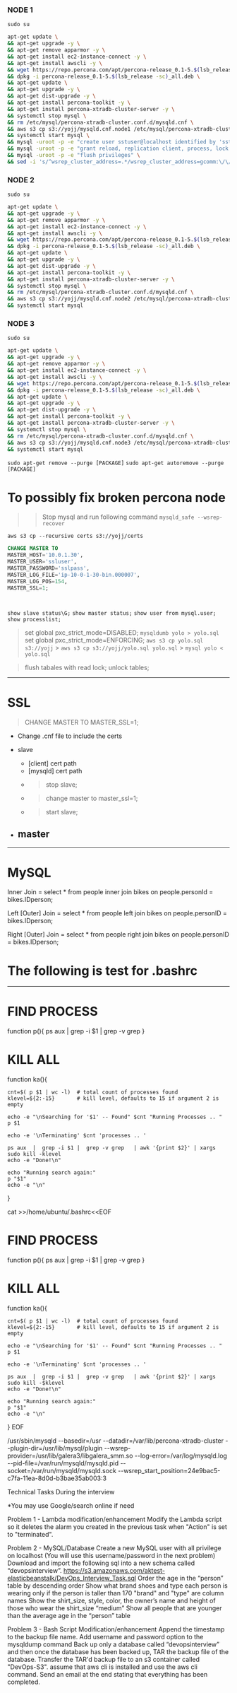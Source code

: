 ### NODE 1

`sudo su`

```sh
apt-get update \
&& apt-get upgrade -y \
&& apt-get remove apparmor -y \
&& apt-get install ec2-instance-connect -y \
&& apt-get install awscli -y \
&& wget https://repo.percona.com/apt/percona-release_0.1-5.$(lsb_release -sc)_all.deb \
&& dpkg -i percona-release_0.1-5.$(lsb_release -sc)_all.deb \
&& apt-get update \
&& apt-get upgrade -y \
&& apt-get dist-upgrade -y \
&& apt-get install percona-toolkit -y \
&& apt-get install percona-xtradb-cluster-server -y \
&& systemctl stop mysql \
&& rm /etc/mysql/percona-xtradb-cluster.conf.d/mysqld.cnf \
&& aws s3 cp s3://yojj/mysqld.cnf.node1 /etc/mysql/percona-xtradb-cluster.conf.d/mysqld.cnf
&& systemctl start mysql \
&& mysql -uroot -p -e "create user sstuser@localhost identified by 'sstpassword'" \
&& mysql -uroot -p -e "grant reload, replication client, process, lock tables on *.* to sstuser@localhost" \
&& mysql -uroot -p -e "flush privileges" \
&& sed -i 's/^wsrep_cluster_address=.*/wsrep_cluster_address=gcomm:\/\/10.0.1.10,10.0.1.20,10.0.1.30/' /etc/mysql/percona-xtradb-cluster.conf.d/mysqld.cnf
```

### NODE 2

`sudo su`

```sh
apt-get update \
&& apt-get upgrade -y \
&& apt-get remove apparmor -y \
&& apt-get install ec2-instance-connect -y \
&& apt-get install awscli -y \
&& wget https://repo.percona.com/apt/percona-release_0.1-5.$(lsb_release -sc)_all.deb \
&& dpkg -i percona-release_0.1-5.$(lsb_release -sc)_all.deb \
&& apt-get update \
&& apt-get upgrade -y \
&& apt-get dist-upgrade -y \
&& apt-get install percona-toolkit -y \
&& apt-get install percona-xtradb-cluster-server -y \
&& systemctl stop mysql \
&& rm /etc/mysql/percona-xtradb-cluster.conf.d/mysqld.cnf \
&& aws s3 cp s3://yojj/mysqld.cnf.node2 /etc/mysql/percona-xtradb-cluster.conf.d/mysqld.cnf \
&& systemctl start mysql
```

### NODE 3

`sudo su`

```sh
apt-get update \
&& apt-get upgrade -y \
&& apt-get remove apparmor -y \
&& apt-get install ec2-instance-connect -y \
&& apt-get install awscli -y \
&& wget https://repo.percona.com/apt/percona-release_0.1-5.$(lsb_release -sc)_all.deb \
&& dpkg -i percona-release_0.1-5.$(lsb_release -sc)_all.deb \
&& apt-get update \
&& apt-get upgrade -y \
&& apt-get dist-upgrade -y \
&& apt-get install percona-toolkit -y \
&& apt-get install percona-xtradb-cluster-server -y \
&& systemctl stop mysql \
&& rm /etc/mysql/percona-xtradb-cluster.conf.d/mysqld.cnf \
&& aws s3 cp s3://yojj/mysqld.cnf.node3 /etc/mysql/percona-xtradb-cluster.conf.d/mysqld.cnf \
&& systemctl start mysql
```

`sudo apt-get remove --purge [PACKAGE]`
`sudo apt-get autoremove --purge [PACKAGE]`

# To possibly fix broken percona node

> > Stop mysql and run following command
> > `mysqld_safe --wsrep-recover`

`aws s3 cp --recursive certs s3://yojj/certs`

```sql
CHANGE MASTER TO
MASTER_HOST='10.0.1.30',
MASTER_USER='ssluser',
MASTER_PASSWORD='sslpass',
MASTER_LOG_FILE='ip-10-0-1-30-bin.000007',
MASTER_LOG_POS=154,
MASTER_SSL=1;
```

#

`show slave status\G;`
`show master status;`
`show user from mysql.user;`
`show processlist;`

> set global pxc_strict_mode=DISABLED;
> `mysqldumb yolo > yolo.sql`
> set global pxc_strict_mode=ENFORCING;
> `aws s3 cp yolo.sql s3://yojj` > `aws s3 cp s3://yojj/yolo.sql yolo.sql` > `mysql yolo < yolo.sql`

> flush tabales with read lock;
> unlock tables;

---

# SSL

> CHANGE MASTER TO
> MASTER_SSL=1;

-   Change .cnf file to include the certs

-   slave

    -   [client] cert path
    -   [mysqld] cert path
    -   > stop slave;
    -   > change master to master_ssl=1;
    -   > start slave;

-   ## master

---

# MySQL

Inner Join =
select \*
from people
inner join bikes
on people.personId = bikes.IDperson;

Left [Outer] Join =
select \*
from people
left join bikes
on people.personID = bikes.IDperson;

Right [Outer] Join =
select \*
from people
right join bikes
on people.personID = bikes.IDperson;

# The following is test for .bashrc

---

# FIND PROCESS

function p(){
ps aux | grep -i \$1 | grep -v grep
}

# KILL ALL

function ka(){

    cnt=$( p $1 | wc -l)  # total count of processes found
    klevel=${2:-15}       # kill level, defaults to 15 if argument 2 is empty

    echo -e "\nSearching for '$1' -- Found" $cnt "Running Processes .. "
    p $1

    echo -e '\nTerminating' $cnt 'processes .. '

    ps aux  |  grep -i $1 |  grep -v grep   | awk '{print $2}' | xargs sudo kill -klevel
    echo -e "Done!\n"

    echo "Running search again:"
    p "$1"
    echo -e "\n"

}

cat >>/home/ubuntu/.bashrc<<EOF

# FIND PROCESS

function p(){
ps aux | grep -i \$1 | grep -v grep
}

# KILL ALL

function ka(){

    cnt=$( p $1 | wc -l)  # total count of processes found
    klevel=${2:-15}       # kill level, defaults to 15 if argument 2 is empty

    echo -e "\nSearching for '$1' -- Found" $cnt "Running Processes .. "
    p $1

    echo -e '\nTerminating' $cnt 'processes .. '

    ps aux  |  grep -i $1 |  grep -v grep   | awk '{print $2}' | xargs sudo kill -$klevel
    echo -e "Done!\n"

    echo "Running search again:"
    p "$1"
    echo -e "\n"

}
EOF

/usr/sbin/mysqld --basedir=/usr --datadir=/var/lib/percona-xtradb-cluster --plugin-dir=/usr/lib/mysql/plugin --wsrep-provider=/usr/lib/galera3/libgalera_smm.so --log-error=/var/log/mysqld.log --pid-file=/var/run/mysqld/mysqld.pid --socket=/var/run/mysqld/mysqld.sock --wsrep_start_position=24e9bac5-c7fa-11ea-8d0d-b3bae35ab003:3

Technical Tasks During the interview

\*You may use Google/search online if need

Problem 1 - Lambda modification/enhancement
Modify the Lambda script so it deletes the alarm you created in the previous task when "Action" is set to "terminated".

Problem 2 - MySQL/Database
Create a new MySQL user with all privilege on localhost (You will use this username/password in the next problem)
Download and import the following sql into a new schema called “devopsinterview”.
https://s3.amazonaws.com/aktest-elasticbeanstalk/DevOps_Interview_Task.sql
Order the age in the “person” table by descending order
Show what brand shoes and type each person is wearing only if the person is taller than 170
"brand" and "type" are column names
Show the shirt_size, style, color, the owner’s name and height of those who wear the shirt_size “medium”
Show all people that are younger than the average age in the “person” table

Problem 3 - Bash Script Modification/enhancement
Append the timestamp to the backup file name.
Add username and password option to the mysqldump command
Back up only a database called “devopsinterview” and then once the database has been backed up, TAR the backup file of the database.
Transfer the TAR'd backup file to an s3 container called "DevOps-S3".
assume that aws cli is installed and use the aws cli command.
Send an email at the end stating that everything has been completed.
